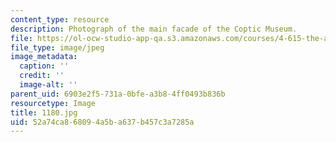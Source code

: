 ```yaml
---
content_type: resource
description: Photograph of the main facade of the Coptic Museum.
file: https://ol-ocw-studio-app-qa.s3.amazonaws.com/courses/4-615-the-architecture-of-cairo-spring-2002/52a74ca868094a5ba637b457c3a7285a_1180.jpg
file_type: image/jpeg
image_metadata:
  caption: ''
  credit: ''
  image-alt: ''
parent_uid: 6903e2f5-731a-0bfe-a3b8-4ff0493b836b
resourcetype: Image
title: 1180.jpg
uid: 52a74ca8-6809-4a5b-a637-b457c3a7285a
---
```

